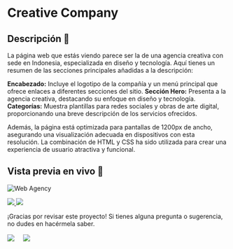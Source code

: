 # Creative Company

## Descripción 📝

La página web que estás viendo parece ser la de una agencia creativa con sede en Indonesia, especializada en diseño y tecnología. Aquí tienes un resumen de las secciones principales añadidas a la descripción:

**Encabezado:** Incluye el logotipo de la compañía y un menú principal que ofrece enlaces a diferentes secciones del sitio.
**Sección Hero:** Presenta a la agencia creativa, destacando su enfoque en diseño y tecnología.
**Categorías:** Muestra plantillas para redes sociales y obras de arte digital, proporcionando una breve descripción de los servicios ofrecidos.

Además, la página está optimizada para pantallas de 1200px de ancho, asegurando una visualización adecuada en dispositivos con esta resolución. La combinación de HTML y CSS ha sido utilizada para crear una experiencia de usuario atractiva y funcional.


## Vista previa en vivo 🌟

![Web Agency](/src/img/creative-company.png)

<a href="https://github.com/EstherChuCortes/CSS-header-Creative-Company/tree/main" target="_blank">
    <img src="https://img.shields.io/static/v1?label=|&message=VER CODIGO&color=f&style=plastic&logo=github&logo-color=white"/>
</a>  
<a href="https://estherchucortes.github.io/CSS-header-Creative-Company/" target="_blank">
    <img src="https://img.shields.io/static/v1?label=|&message=VER WEBSITE&color=cdf998&style=plastic&logo=wordpress&logo-color=white"/>
</a>


¡Gracias por revisar este proyecto! Si tienes alguna pregunta o sugerencia, no dudes en hacérmela saber.

<a href="https://www.linkedin.com/in/esther-cort%C3%A9s-barrio-4129b3105/" target="blank"><img align="center" src="https://img.shields.io/badge/Esther Cortés-0077B5?style=for-the-badge&logo=linkedin&logoColor=white" /></a> &nbsp;&nbsp;&nbsp;  <a href="mailto:estherchu13@hotmail.com" target="blank"><img align="center" src="https://img.shields.io/badge/estherchu13@hotmail.com-D14836?style=for-the-badge&logo=gmail&logoColor=white" /></a> 
